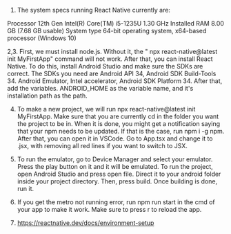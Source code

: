 ﻿1. The system specs running React Native currently are:

Processor	12th Gen Intel(R) Core(TM) i5-1235U   1.30 GHz
Installed RAM	8.00 GB (7.68 GB usable)
System type	64-bit operating system, x64-based processor
(Windows 10)

2,3. First, we must install node.js. Without it, the " npx react-native@latest init MyFirstApp" command will not work. After that, you can install React Native. To do this, install Android Studio and make sure the SDKs are correct. The SDKs you need are Android API 34, Android SDK Build-Tools 34. Android Emulator, Intel accelerator, Android SDK Platform 34. After that, add the variables. ANDROID_HOME as the variable name, and it's installation path as the path.


4. To make a new project, we will run npx react-native@latest init MyFirstApp. Make sure that you are currently cd in the folder you want the project to be in. When it is done, you might get a notification saying that your npm needs to be updated. If that is the case, run npm i -g npm. After that, you can open it in VSCode. Go to App.tsx and change it to .jsx, with removing all red lines if you want to switch to JSX.


5. To run the emulator, go to Device Manager and select your emulator. Press the play button on it and it will be emulated. To run the project, open Android Studio and press open file. Direct it to your android folder inside your project directory. Then, press build. Once building is done, run it.

6. If you get the metro not running error, run npm run start in the cmd of your app to make it work. Make sure to press r to reload the app.

7. https://reactnative.dev/docs/environment-setup

